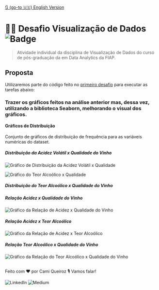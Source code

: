 [🔃 (go-to 🇺🇸) English Version](https://github.com/camimq/fiap_wine_data_viz/blob/main/README.md)

# 👩‍💻 Desafio Visualização de Dados ![Badge](https://img.shields.io/static/v1?label=license&message=MIT&color=0677B9)

> Atividade individual da disciplina de Visualização de Dados do curso de pós-graduação da em Data Analytics da FIAP.

## Proposta

Utilizaremos parte do código feito no [primeiro desafio](https://github.com/camimq/fiap_wine) para executar as tarefas abaixo:

### Trazer os gráficos feitos na análise anterior mas, dessa vez, utilizando a biblioteca Seaborn, melhorando o visual dos gráficos.

#### Gráficos de Distribuição
Conjunto de gráficos de distribuição de frequência para as variáveis numéricas do dataset.

##### Distribuição da Acidez Volátil x Qualidade do Vinho

![Gráfico de Distribuição da Acidez Volátil x Qualidade](plots/plots/dist_acidez_volatil_x_qualidade.png)

![Gráfico do Teor Alcoólico x Qualidade](plots/plots/dist_teor_alcoolico_x_qualidade.png.png)


##### Distribuição do Teor Alcoólico x Qualidade do Vinho

##### Relação Acidez x Qualidade do Vinho

![Gráfico da Relação de Acidez x Qualidade do Vinho](plots/plots/rel_acidez_x_qualidade.png)

##### Relação Acidez x Teor Alcoólico

![Gráfico da Relação de Acidez x Teor Alcoólico](plots/plots/rel_acidez_x_teor.png)

##### Relação Teor Alcoólico x Qualidade do Vinho

![Gráfico da Relação do Teor Alcoólico x Qualidade do Vinho](plots/plots/rel_teor_x_qualidade.png)

##

Feito com ❤️ por Cami Queiroz 🎙 Vamos falar!

![LinkedIn](https://img.shields.io/badge/linkedin-%230077B5.svg?style=for-the-badge&logo=linkedin&logoColor=white&link=https://www.linkedin.com/in/camilaqueiroz)  ![Medium](https://img.shields.io/badge/Medium-12100E?style=for-the-badge&logo=medium&logoColor=white&https://medium.com/@camimq/)
